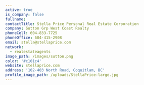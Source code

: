 ```yaml
---
active: true
is_company: false
fullname:
contactTitle: Stella Price Personal Real Estate Corporation
company: Sutton Grp West Coast Realty
phoneCell: 604-833-7725
phoneOffice: 604-415-2908
email: stella@stellaprice.com
network:
  - realestateagents
image_path: /images/sutton.png
color: '#c101c4'
website: stellaprice.com
address: '102-403 North Road, Coquitlam, BC'
profile_image_path: /uploads/StellaPrice-large.jpg
---
```

